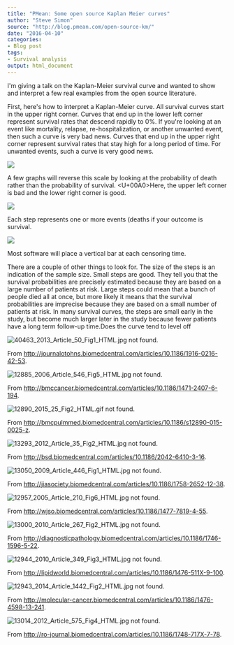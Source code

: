 ```yaml
---
title: "PMean: Some open source Kaplan Meier curves"
author: "Steve Simon"
source: "http://blog.pmean.com/open-source-km/"
date: "2016-04-10"
categories:
- Blog post
tags:
- Survival analysis
output: html_document
---
```


I'm giving a talk on the Kaplan-Meier survival curve and wanted to show
and interpret a few real examples from the open source
literature.

<!---More--->

First, here's how to interpret a Kaplan-Meier curve. All survival curves
start in the upper right corner. Curves that end up in the lower left
corner represent survival rates that descend rapidly to 0%. If you're
looking at an event like mortality, relapse, re-hospitalization, or
another unwanted event, then such a curve is very bad news. Curves that
end up in the upper right corner represent survival rates that stay high
for a long period of time. For unwanted events, such a curve is very
good news.

![](http://www.pmean.com/new-images/16/open-source-km01.bmp)



A few graphs will reverse this scale by looking at the probability of
death rather than the probability of survival. <U+00A0>Here, the upper left
corner is bad and the lower right corner is good.

![](http://www.pmean.com/new-images/16/open-source-km02.bmp)



Each step represents one or more events (deaths if your outcome is
survival.

![](http://www.pmean.com/new-images/16/open-source-km03.bmp)



Most software will place a vertical bar at each censoring time.

There are a couple of other things to look for. The size of the steps is
an indication of the sample size. Small steps are good. They tell you
that the survival probabilities are precisely estimated because they are
based on a large number of patients at risk. Large steps could mean that
a bunch of people died all at once, but more likely it means that the
survival probabilities are imprecise because they are based on a small
number of patients at risk. In many survival curves, the steps are small
early in the study, but become much larger later in the study because
fewer patients have a long term follow-up time.Does the curve tend to
level off

![40463_2013_Article_50_Fig1_HTML.jpg not found.](http://www.pmean.com/new-images/16/open-source-km04.png)

From
<http://journalotohns.biomedcentral.com/articles/10.1186/1916-0216-42-53>.

![12885_2006_Article_546_Fig5_HTML.jpg not found.](http://www.pmean.com/new-images/16/open-source-km05.png)

From
<http://bmccancer.biomedcentral.com/articles/10.1186/1471-2407-6-194>.

![12890_2015_25_Fig2_HTML.gif not found.](http://www.pmean.com/new-images/16/open-source-km06.png)

From
<http://bmcpulmmed.biomedcentral.com/articles/10.1186/s12890-015-0025-z>.

![13293_2012_Article_35_Fig2_HTML.jpg not found.](http://www.pmean.com/new-images/16/open-source-km07.png)

From <http://bsd.biomedcentral.com/articles/10.1186/2042-6410-3-16>.

![13050_2009_Article_446_Fig1_HTML.jpg not found.](http://www.pmean.com/new-images/16/open-source-km08.png)

From
<http://jiasociety.biomedcentral.com/articles/10.1186/1758-2652-12-38>.

![12957_2005_Article_210_Fig6_HTML.jpg not found.](http://www.pmean.com/new-images/16/open-source-km09.png)

From <http://wjso.biomedcentral.com/articles/10.1186/1477-7819-4-55>.

![13000_2010_Article_267_Fig2_HTML.jpg not found.](http://www.pmean.com/new-images/16/open-source-km10.png)

From
<http://diagnosticpathology.biomedcentral.com/articles/10.1186/1746-1596-5-22>.

![12944_2010_Article_349_Fig3_HTML.jpg not found.](http://www.pmean.com/new-images/16/open-source-km11.png)

From
<http://lipidworld.biomedcentral.com/articles/10.1186/1476-511X-9-100>.

![12943_2014_Article_1442_Fig2_HTML.jpg not found.](http://www.pmean.com/new-images/16/open-source-km12.png)

From
<http://molecular-cancer.biomedcentral.com/articles/10.1186/1476-4598-13-241>.

![13014_2012_Article_575_Fig4_HTML.jpg not found.](http://www.pmean.com/new-images/16/open-source-km13.png)

From
<http://ro-journal.biomedcentral.com/articles/10.1186/1748-717X-7-78>.



